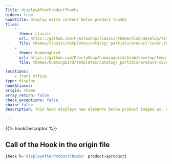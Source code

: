 ```yaml
---
Title: displayAfterProductThumbs
hidden: true
hookTitle: Display extra content below product thumbs
files:
    -
      theme: classic
      url: https://github.com/PrestaShop/classic-theme/blob/develop/templates/catalog/_partials/product-cover-thumbnails.tpl
      file: themes/classic/templates/catalog/_partials/product-cover-thumbnails.tpl
    -
      theme: hummingbird
      url: https://github.com/PrestaShop/hummingbird/blob/develop/templates/catalog/_partials/product-cover-thumbnails.tpl
      file: themes/hummingbird/templates/catalog/_partials/product-cover-thumbnails.tpl

locations:
    - front office
type: display
hookAliases: 
origin: theme
array_return: false
check_exceptions: false
chain: false
description: This hook displays new elements below product images ex. additional media

---
```


{{% hookDescriptor %}}

## Call of the Hook in the origin file

```php
{hook h='displayAfterProductThumbs' product=$product}
```
